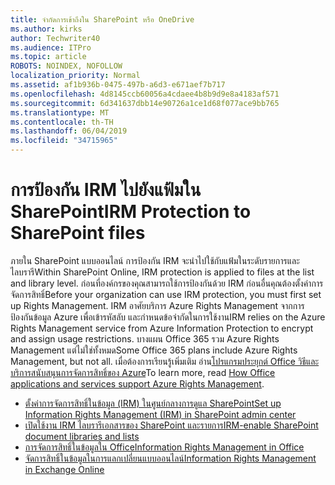 ```yaml
---
title: จำกัดการเข้าถึงใน SharePoint หรือ OneDrive
ms.author: kirks
author: Techwriter40
ms.audience: ITPro
ms.topic: article
ROBOTS: NOINDEX, NOFOLLOW
localization_priority: Normal
ms.assetid: af1b936b-0475-497b-a6d3-e671aef7b717
ms.openlocfilehash: 4d8145ccb60056a4cdaee4b8b9d9e8a4183af571
ms.sourcegitcommit: 6d341637dbb14e90726a1ce1d68f077ace9bb765
ms.translationtype: MT
ms.contentlocale: th-TH
ms.lasthandoff: 06/04/2019
ms.locfileid: "34715965"
---
```

# <a name="irm-protection-to-sharepoint-files"></a><span data-ttu-id="52c20-102">การป้องกัน IRM ไปยังแฟ้มใน SharePoint</span><span class="sxs-lookup"><span data-stu-id="52c20-102">IRM Protection to SharePoint files</span></span>


<p><span data-ttu-id="52c20-103">ภายใน SharePoint แบบออนไลน์ การป้องกัน IRM จะนำไปใช้กับแฟ้มในระดับรายการและไลบรารี</span><span class="sxs-lookup"><span data-stu-id="52c20-103">Within SharePoint Online, IRM protection is applied to files at the list and library level.</span></span> <span data-ttu-id="52c20-104">ก่อนที่องค์กรของคุณสามารถใช้การป้องกันด้วย IRM ก่อนอื่นคุณต้องตั้งค่าการจัดการสิทธิ์</span><span class="sxs-lookup"><span data-stu-id="52c20-104">Before your organization can use IRM protection, you must first set up Rights Management.</span></span> <span data-ttu-id="52c20-105">IRM อาศัยบริการ Azure Rights Management จากการป้องกันข้อมูล Azure เพื่อเข้ารหัสลับ และกำหนดข้อจำกัดในการใช้งาน</span><span class="sxs-lookup"><span data-stu-id="52c20-105">IRM relies on the Azure Rights Management service from Azure Information Protection to encrypt and assign usage restrictions.</span></span> <span data-ttu-id="52c20-106">บางแผน Office 365 รวม Azure Rights Management แต่ไม่ใช่ทั้งหมด</span><span class="sxs-lookup"><span data-stu-id="52c20-106">Some Office 365 plans include Azure Rights Management, but not all.</span></span> <span data-ttu-id="52c20-107">เมื่อต้องการเรียนรู้เพิ่มเติม อ่าน<a href="https://docs.microsoft.com/azure/information-protection/understand-explore/office-apps-services-support" data-linktype="external">โปรแกรมประยุกต์ Office วิธีและบริการสนับสนุนการจัดการสิทธิ์ของ Azure</a></span><span class="sxs-lookup"><span data-stu-id="52c20-107">To learn more, read <a href="https://docs.microsoft.com/azure/information-protection/understand-explore/office-apps-services-support" data-linktype="external">How Office applications and services support Azure Rights Management</a>.</span></span></p> <ul> <li><span data-ttu-id="52c20-108"><a href="https://docs.microsoft.com/en-us/office365/securitycompliance/set-up-irm-in-sp-admin-center">ตั้งค่าการจัดการสิทธิ์ในข้อมูล (IRM) ในศูนย์กลางการดูแล SharePoint</a></span><span class="sxs-lookup"><span data-stu-id="52c20-108"><a href="https://docs.microsoft.com/en-us/office365/securitycompliance/set-up-irm-in-sp-admin-center">Set up Information Rights Management (IRM) in SharePoint admin center</a></span></span></li> <li><span data-ttu-id="52c20-109"><a href="https://docs.microsoft.com/en-us/office365/securitycompliance/set-up-irm-in-sp-admin-center#irm-enable-sharepoint-document-libraries-and-lists">เปิดใช้งาน IRM ไลบรารีเอกสารของ SharePoint และรายการ</a></span><span class="sxs-lookup"><span data-stu-id="52c20-109"><a href="https://docs.microsoft.com/en-us/office365/securitycompliance/set-up-irm-in-sp-admin-center#irm-enable-sharepoint-document-libraries-and-lists">IRM-enable SharePoint document libraries and lists</a></span></span></li> <li><span data-ttu-id="52c20-110"><a href="https://support.office.com/en-US/Article/Information-Rights-Management-in-Office-c7a70797-6b1e-493f-acf7-92a39b85e30c">การจัดการสิทธิ์ในข้อมูลใน Office</a></span><span class="sxs-lookup"><span data-stu-id="52c20-110"><a href="https://support.office.com/en-US/Article/Information-Rights-Management-in-Office-c7a70797-6b1e-493f-acf7-92a39b85e30c">Information Rights Management in Office</a></span></span></li> <li><span data-ttu-id="52c20-111"><a href="https://docs.microsoft.com/en-us/office365/SecurityCompliance/information-rights-management-in-exchange-online">จัดการสิทธิ์ในข้อมูลในการแลกเปลี่ยนแบบออนไลน์</a></span><span class="sxs-lookup"><span data-stu-id="52c20-111"><a href="https://docs.microsoft.com/en-us/office365/SecurityCompliance/information-rights-management-in-exchange-online">Information Rights Management in Exchange Online</a></span></span></li> </ul>


